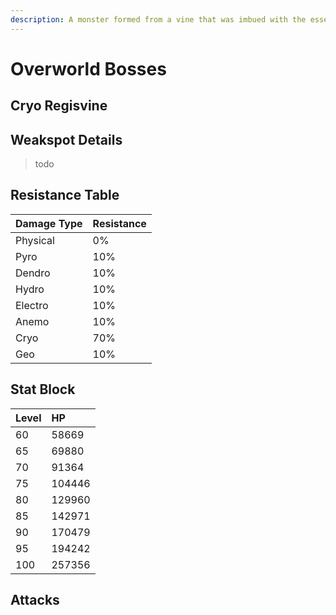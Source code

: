 ```yaml
---
description: A monster formed from a vine that was imbued with the essence of biting frost within the ley lines.Some studies suggest that plants are like the organs of the world, harmonizing the turbulent elemental energies of the ley lines. Concrete examples of this phenomena are Mist Flowers, Whopperflowers, and the like, which brim over with elemental energy.In certain circumstances, certain plants will turn into creatures of monstrous size and intent — such as the Cryo Regisvines — in the course of many years.
---
```


# Overworld Bosses

## Cryo Regisvine



## Weakspot Details

> todo

## Resistance Table

| Damage Type | Resistance |
| :--- | :--- |
| Physical | 0% |
| Pyro | 10% |
| Dendro | 10% |
| Hydro | 10% |
| Electro | 10% |
| Anemo | 10% |
| Cryo | 70% |
| Geo | 10% |

## Stat Block

| Level | HP |
| :--- | :--- |
| 60 | 58669 |
| 65 | 69880 |
| 70 | 91364 |
| 75 | 104446 |
| 80 | 129960 |
| 85 | 142971 |
| 90 | 170479 |
| 95 | 194242 |
| 100 | 257356 |

## Attacks

